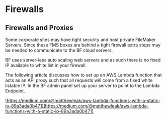 # Firewalls

## Firewalls and Proxies

Some corporate sites may have tight security and host private FileMaker Servers. Since these FMS boxes are behind a tight firewall extra steps may be needed to communicate to the BF cloud servers.

BF uses server-less auto scaling web servers and as such there is no fixed IP available to white list in your firewall.

The following article discusses how to set up an AWS Lambda function that acts as an API proxy such that all requests will come from a fixed white listable IP. In the BF admin panel set up your server to point to the Lambda Endpoint.

[https://medium.com/@matthewleak/aws-lambda-functions-with-a-static-ip-89a3ada0b471](https://medium.com/@matthewleak/aws-lambda-functions-with-a-static-ip-89a3ada0b471)

